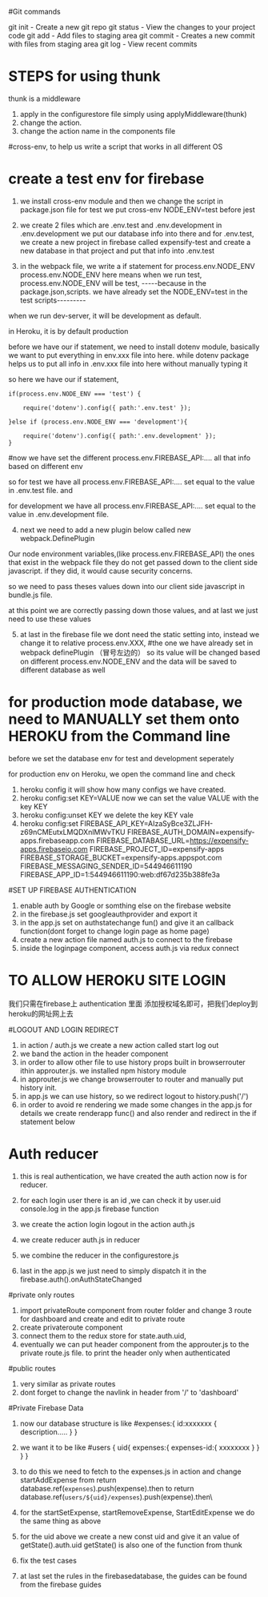 #Git commands

git init - Create a new git repo
git status - View the changes to your project code
git add - Add files to staging area
git commit - Creates a new commit with files from staging area
git log - View recent commits 

# STEPS for using thunk 

thunk is a middleware
1. apply in the configurestore file simply using applyMiddleware(thunk)
2. change the action.
3. change the action name in the components file 


#cross-env, to help us write a script that works in all different OS

# create a test env for firebase
1. we install cross-env module and then we change the script in package.json file for test  we put cross-env NODE_ENV=test before jest

2. we create 2 files which are .env.test and .env.development 
in .env.development we put our database info into there and 
for .env.test, we create a new project in firebase called expensify-test and create a new database in that project and put that info into .env.test

3. in the webpack file, we write a if statement for process.env.NODE_ENV
process.env.NODE_ENV here means when we run test, process.env.NODE_ENV will be test, -----because in the package.json,scripts. we have already set the NODE_ENV=test in the test scripts--------- 

when we run dev-server, it will be development as default.

in Heroku, it is by default production


 before we have our if statement, we need to install dotenv module,  basically we want to put everything in env.xxx file into here. while dotenv package helps us to put all info in .env.xxx file into here without manually typing it

 so here we have our if statement, 

    if(process.env.NODE_ENV === 'test') {

        require('dotenv').config({ path:'.env.test' });

    }else if (process.env.NODE_ENV === 'development'){

        require('dotenv').config({ path:'.env.development' });
    }


#now we have set the different process.env.FIREBASE_API:.... all that info based on different env

so for test we have all process.env.FIREBASE_API:....  set equal to the value in .env.test file. and 

for development we have all process.env.FIREBASE_API:....  set equal to the value in .env.development file. 

4. next we need to add a new plugin below called  new webpack.DefinePlugin

Our node environment variables,(like process.env.FIREBASE_API) the ones that exist in the webpack file they do not get passed down to the client side javascript. if they did, it would cause security concerns.

so we need to pass theses values down into our client side javascript in bundle.js file.

at this point we are correctly passing down those values, 
and at last we just need to use these values


5. at last in the firebase file we dont need the static setting into, instead we change it to relative process.env.XXX, 
    #the one we have already set in webpack definePlugin （冒号左边的）
 so its value will be changed based on different process.env.NODE_ENV and the data will be saved to different database as well



#  for production mode database, we need to MANUALLY set them onto HEROKU from the Command line

before we set the database env for test and development seperately 

for production env on Heroku, we open the command line and check

1. heroku config 
    it will show how many configs we have created. 
2. heroku config:set KEY=VALUE
    now we can set the value VALUE with the key KEY
3. heroku config:unset KEY
    we delete the key KEY vale
4. heroku config:set FIREBASE_API_KEY=AIzaSyBce3ZLJFH-z69nCMEutxLMQDXnlMWvTKU FIREBASE_AUTH_DOMAIN=expensify-apps.firebaseapp.com FIREBASE_DATABASE_URL=https://expensify-apps.firebaseio.com FIREBASE_PROJECT_ID=expensify-apps FIREBASE_STORAGE_BUCKET=expensify-apps.appspot.com FIREBASE_MESSAGING_SENDER_ID=544946611190 FIREBASE_APP_ID=1:544946611190:web:df67d235b388fe3a


#SET UP FIREBASE AUTHENTICATION

1. enable auth by Google or somthing else on the firebase website
2. in the firebase.js set googleauthprovider and export it
3. in the app.js set on authstatechange fun() and give it an callback function(dont forget to change login page as home page)
4. create a new action file named auth.js to connect to the firebase
5. inside the loginpage component, access auth.js via redux connect 

# TO ALLOW HEROKU SITE LOGIN 
我们只需在firebase上 authentication 里面 添加授权域名即可，把我们deploy到heroku的网址网上去


#LOGOUT AND LOGIN REDIRECT

1. in action / auth.js we create a new action called start log out
2. we band the action in the header component
3. in order to allow other file to use history props built in browserrouter ithin approuter.js.    we installed npm history module
4. in approuter.js we change browserrouter to router and manually put history init.
5. in app.js we can use history, so we redirect logout to 
history.push('/')
6. in order to avoid re rendering we made some changes in the app.js 
    for details we create renderapp func() and also render and redirect in the if statement below


# Auth reducer
1. this is real authentication, we have created the auth action now is for reducer.

2. for each login user there is an id ,we can check it by user.uid console.log in the app.js firebase function

3. we create the action login logout in the action auth.js

4. we create reducer auth.js in reducer 

5. we combine the reducer in the configurestore.js 
6. last in the app.js we just need to simply dispatch it in the firebase.auth().onAuthStateChanged

#private only routes

1. import privateRoute component from router folder and change 3 route for dashboard and create and edit to private route
2. create privateroute component 
3. connect them to the redux store for state.auth.uid, 
4. eventually we can put header component from the approuter.js to the private route.js file. to print the header only when authenticated

#public routes

1. very similar as private routes 
2. dont forget to change the navlink in header from '/' to 'dashboard'

#Private Firebase Data
1. now our database structure is like
    #expenses:{
        id:xxxxxxx {
            description.....
        }
    }

2. we want it to be like 
    #users {
        uid{
            expenses:{
                expenses-id:{
                    xxxxxxxx
                }
            }
        }
    }

3. to do this we need to fetch to the expenses.js in action and change startAddExpense from 
    return database.ref(`expenses`).push(expense).then
    to 
    return database.ref(`users/${uid}/expenses`).push(expense).then\
4. for the startSetExpense, startRemoveExpense, StartEditExpense we do the same thing as above

5. for the uid above we create a new const uid and give it an value of getState().auth.uid  getState() is also one of the function from thunk

6. fix the test cases

7. at last set the rules in the firebasedatabase, the guides can be found from the firebase guides